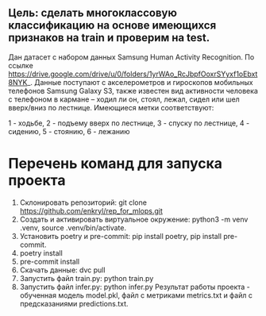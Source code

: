 ##  Цель: сделать многоклассовую классификацию на основе имеющихся признаков на train и проверим на test.


Дан датасет с набором данных Samsung Human Activity Recognition.
По ссылке https://drive.google.com/drive/u/0/folders/1yrWAo_RcJbpfOoxrSYyxf1oEbxt8NYK_.
Данные поступают с акселерометров и гироскопов мобильных телефонов Samsung Galaxy S3, также известен вид активности человека с телефоном в кармане – ходил ли он, стоял, лежал, сидел или шел вверх/вниз по лестнице.
Имеющиеся метки соответствуют:

1 - ходьбе,
2 - подъему вверх по лестнице,
3 - спуску по лестнице,
4 - сидению,
5 - стоянию,
6 - лежанию

# Перечень команд для запуска проекта
1. Склонировать репозиторий: git clone https://github.com/enkryl/rep_for_mlops.git
2. Создать и активировать виртуальное окружение: python3 -m venv .venv, source .venv/bin/activate.
3. Установить poetry и pre-commit: pip install poetry, pip install pre-commit.
4. poetry install
5. pre-commit install
6. Скачать данные: dvc pull
7. Запустить файл train.py: python train.py
8. Запустить файл infer.py: python infer.py
Результат работы проекта - обученная модель model.pkl, файл с метриками metrics.txt и файл с предсказаниями predictions.txt.
